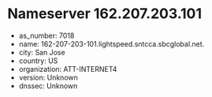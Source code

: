 # Nameserver 162.207.203.101

* as_number: 7018
* name: 162-207-203-101.lightspeed.sntcca.sbcglobal.net.
* city: San Jose
* country: US
* organization: ATT-INTERNET4
* version: Unknown
* dnssec: Unknown
